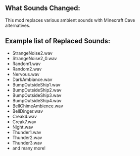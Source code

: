 ## What Sounds Changed:
This mod replaces various ambient sounds with Minecraft Cave alternatives.

## Example list of Replaced Sounds:
- StrangeNoise2.wav
- StrangeNoise2_0.wav
- Random1.wav
- Random2.wav
- Nervous.wav
- DarkAmbiance.wav
- BumpOutsideShip1.wav
- BumpOutsideShip2.wav
- BumpOutsideShip3.wav
- BumpOutsideShip4.wav
- BellChimeAmbience.wav
- BellDinger.wav
- Creak4.wav
- Creak7.wav
- Night.wav
- Thunder1.wav
- Thunder2.wav
- Thunder3.wav
- and many more!

